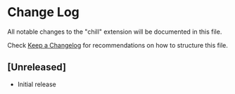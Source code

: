 # Change Log

All notable changes to the "chill" extension will be documented in this file.

Check [Keep a Changelog](http://keepachangelog.com/) for recommendations on how to structure this file.

## [Unreleased]

- Initial release
